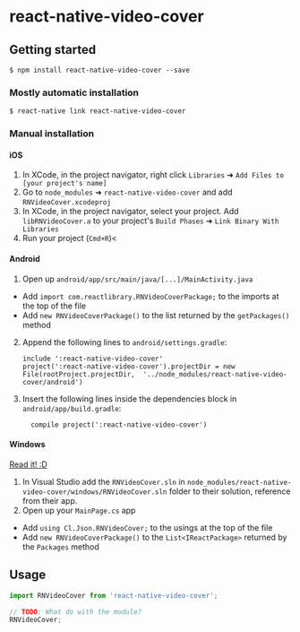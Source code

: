 
# react-native-video-cover

## Getting started

`$ npm install react-native-video-cover --save`

### Mostly automatic installation

`$ react-native link react-native-video-cover`

### Manual installation


#### iOS

1. In XCode, in the project navigator, right click `Libraries` ➜ `Add Files to [your project's name]`
2. Go to `node_modules` ➜ `react-native-video-cover` and add `RNVideoCover.xcodeproj`
3. In XCode, in the project navigator, select your project. Add `libRNVideoCover.a` to your project's `Build Phases` ➜ `Link Binary With Libraries`
4. Run your project (`Cmd+R`)<

#### Android

1. Open up `android/app/src/main/java/[...]/MainActivity.java`
  - Add `import com.reactlibrary.RNVideoCoverPackage;` to the imports at the top of the file
  - Add `new RNVideoCoverPackage()` to the list returned by the `getPackages()` method
2. Append the following lines to `android/settings.gradle`:
  	```
  	include ':react-native-video-cover'
  	project(':react-native-video-cover').projectDir = new File(rootProject.projectDir, 	'../node_modules/react-native-video-cover/android')
  	```
3. Insert the following lines inside the dependencies block in `android/app/build.gradle`:
  	```
      compile project(':react-native-video-cover')
  	```

#### Windows
[Read it! :D](https://github.com/ReactWindows/react-native)

1. In Visual Studio add the `RNVideoCover.sln` in `node_modules/react-native-video-cover/windows/RNVideoCover.sln` folder to their solution, reference from their app.
2. Open up your `MainPage.cs` app
  - Add `using Cl.Json.RNVideoCover;` to the usings at the top of the file
  - Add `new RNVideoCoverPackage()` to the `List<IReactPackage>` returned by the `Packages` method


## Usage
```javascript
import RNVideoCover from 'react-native-video-cover';

// TODO: What do with the module?
RNVideoCover;
```
  